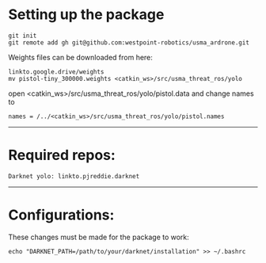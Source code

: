 Setting up the package
=======

	git init
	git remote add gh git@github.com:westpoint-robotics/usma_ardrone.git

Weights files can be downloaded from here: 

	linkto.google.drive/weights
	mv pistol-tiny_300000.weights <catkin_ws>/src/usma_threat_ros/yolo

open <catkin_ws>/src/usma_threat_ros/yolo/pistol.data and change names to 

	names = /../<catkin_ws>/src/usma_threat_ros/yolo/pistol.names

---
Required repos:
=======

	Darknet yolo: linkto.pjreddie.darknet

---
Configurations:
=======
These changes must be made for the package to work:

	echo "DARKNET_PATH=/path/to/your/darknet/installation" >> ~/.bashrc

